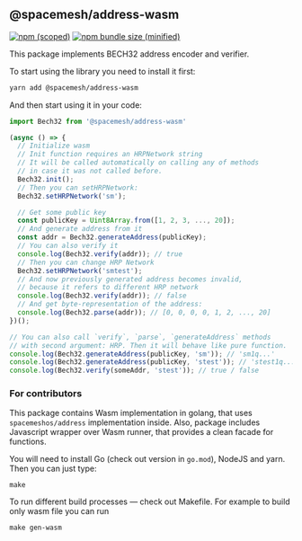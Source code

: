 ## @spacemesh/address-wasm

[![npm (scoped)](https://img.shields.io/npm/v/@spacemesh/address-wasm.svg)](https://www.npmjs.com/package/@spacemesh/address-wasm)
[![npm bundle size (minified)](https://img.shields.io/bundlephobia/min/@spacemesh/address-wasm.svg)](https://www.npmjs.com/package/@spacemesh/address-wasm)

This package implements BECH32 address encoder and verifier.

To start using the library you need to install it first:
```sh
yarn add @spacemesh/address-wasm
```

And then start using it in your code:
```js
import Bech32 from '@spacemesh/address-wasm'

(async () => {
  // Initialize wasm
  // Init function requires an HRPNetwork string
  // It will be called automatically on calling any of methods
  // in case it was not called before.
  Bech32.init();
  // Then you can setHRPNetwork:
  Bech32.setHRPNetwork('sm');

  // Get some public key
  const publicKey = Uint8Array.from([1, 2, 3, ..., 20]);
  // And generate address from it
  const addr = Bech32.generateAddress(publicKey);
  // You can also verify it
  console.log(Bech32.verify(addr)); // true
  // Then you can change HRP Network
  Bech32.setHRPNetwork('smtest');
  // And now previously generated address becomes invalid,
  // because it refers to different HRP network
  console.log(Bech32.verify(addr)); // false
  // And get byte-representation of the address:
  console.log(Bech32.parse(addr)); // [0, 0, 0, 0, 1, 2, ..., 20]
})();

// You can also call `verify`, `parse`, `generateAddress` methods
// with second argument: HRP. Then it will behave like pure function.
console.log(Bech32.generateAddress(publicKey, 'sm')); // 'sm1q...'
console.log(Bech32.generateAddress(publicKey, 'stest')); // 'stest1q...'
console.log(Bech32.verify(someAddr, 'stest')); // true / false
```

### For contributors

This package contains Wasm implementation in golang, that uses `spacemeshos/address` implementation inside.
Also, package includes Javascript wrapper over Wasm runner, that provides a clean facade for functions.

You will need to install Go (check out version in `go.mod`), NodeJS and yarn.
Then you can just type:
```
make
```

To run different build processes — check out Makefile. For example to build only wasm file you can run
```
make gen-wasm
```
